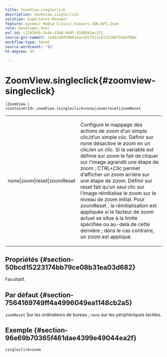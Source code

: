 ```yaml
---
title: ZoomView.singleclick
description: ZoomView.singleclick
solution: Experience Manager
feature: Dynamic Media Classic,Viewers,SDK/API,Zoom
role: Developer,User
exl-id: c2292b5b-5b4e-4368-9495-9108042ec2f1
source-git-commit: 7eddc50fb9803eacdd1f513c6132380793b6f88d
workflow-type: tm+mt
source-wordcount: '92'
ht-degree: 4%

---
```


# ZoomView.singleclick{#zoomview-singleclick}

`[ZoomView.|<containerId>_zoomView.]singleclick=none|zoom|reset|zoomReset`

<table id="table_82C9252157DB41B5B98505855975D2F5"> 
 <tbody> 
  <tr> 
   <td colname="col1"> <p> <span class="codeph"> none|zoom|reset|zoomReset </span> </p> </td> 
   <td colname="col2"> <p> Configure le mappage des actions de zoom d’un simple clic/d’un simple clic. Définir sur <span class="codeph"> none </span> désactive le zoom en un clic/en un clic. Si la variable est définie sur <span class="codeph"> zoom </span> le fait de cliquer sur l’image agrandit une étape de zoom ; CTRL+Clic permet d’afficher un zoom arrière sur une étape de zoom. Définir sur <span class="codeph"> reset </span> fait qu’un seul clic sur l’image réinitialise le zoom sur le niveau de zoom initial. Pour <span class="codeph"> zoomReset </span>, la réinitialisation est appliquée si le facteur de zoom actuel se situe à la limite spécifiée ou au-delà de cette dernière ; dans le cas contraire, un zoom est appliqué. </p> </td> 
  </tr> 
 </tbody> 
</table>

## Propriétés {#section-50bcd15223174bb79ce08b31ea03d682}

Facultatif.

## Par défaut {#section-7564169749ff4a4996049ea1148cb2a5}

`zoomReset` Sur les ordinateurs de bureau ; `none` sur les périphériques tactiles.

## Exemple {#section-96e69b70365f461dae4399e49044ea2f}

`singleclick=zoom`
